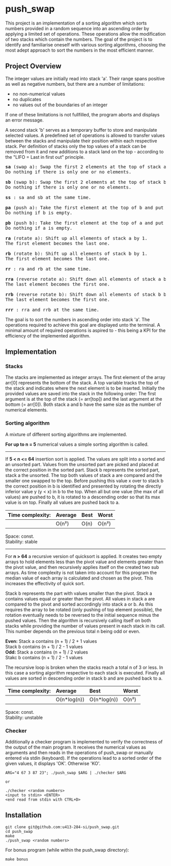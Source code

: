 # push_swap
This project is an implementation of a sorting algorithm which sorts numbers provided in a random sequence into an ascending order by applying a limited set of operations. These operations allow the modification of two stacks which contain the numbers. The goal of the project is to identify and familiarise oneself with various sorting algorithms, choosing the most adept approach to sort the numbers in the most efficient manner. 

## Project Overview

The integer values are initially read into stack 'a'. Their range spans positive as well as negative numbers, but there are a number of limitations:

* no non-numerical values
* no duplicates
* no values out of the boundaries of an integer

If one of these limitations is not fullfilled, the program aborts and displays an error message.

A second stack 'b' serves as a temporary buffer to store and manipulate selected values. A predefined set of operations is allowed to transfer values between the stacks and manipulate their position within each respective stack. Per definition of stacks only the top values of a stack can be removed from it and new additions to a stack land on the top - according to the "LIFO = Last in first out" principle.

<pre>
<b>sa</b> (swap a): Swap the first 2 elements at the top of stack a.
Do nothing if there is only one or no elements.

<b>sb</b> (swap b): Swap the first 2 elements at the top of stack b.
Do nothing if there is only one or no elements.

<b>ss</b> : sa and sb at the same time.

<b>pa</b> (push a): Take the first element at the top of b and put it at the top of a.
Do nothing if b is empty.

<b>pb</b> (push b): Take the first element at the top of a and put it at the top of b.
Do nothing if a is empty.

<b>ra</b> (rotate a): Shift up all elements of stack a by 1.
The first element becomes the last one.

<b>rb</b> (rotate b): Shift up all elements of stack b by 1.
The first element becomes the last one.

<b>rr</b> : ra and rb at the same time.

<b>rra</b> (reverse rotate a): Shift down all elements of stack a by 1.
The last element becomes the first one.

<b>rrb</b> (reverse rotate b): Shift down all elements of stack b by 1.
The last element becomes the first one.

<b>rrr</b> : rra and rrb at the same time.
</pre>

The goal is to sort the numbers in ascending order into stack 'a'. The operations required to achieve this goal are displayed unto the terminal. A minimal amount of required operations is aspired to - this being a KPI for the efficiency of the implemented algorithm.

## Implementation

### Stacks

The stacks are implemented as integer arrays. The first element of the array arr[0] represents the bottom of the stack. A top variable tracks the top of the stack and indicates where the next element is to be inserted. Initially the provided values are saved into the stack in the following order: The first argument is at the top of the stack (= arr[top]) and the last argument at the bottom (= arr[0]). Both stack a and b have the same size as the number of numerical elements.

### Sorting algorithm

A mixture of different sorting algorithms are implemented.

**For up to n = 5** numerical values a simple sorting algorithm is called. 

---

If **5 < n <= 64** insertion sort is applied. The values are split into a sorted and an unsorted part. Values from the unsorted part are picked and placed at the correct position in the sorted part. Stack b represents the sorted part, stack a the unsorted. The top both values of stack a are compared and the smaller one swapped to the top. Before pushing this value x over to stack b the correct position in b is identified and presented by rotating the directly inferior value y (y < x) in b to the top.  When all but one value (the max of all values) are pushed to b, it is rotated to a descending order so that its max value is on top. Finally all values are pushed back to a.

| Time complexity:	| Average	| Best	| Worst	|
| :---			| :---		| :---	| :---	|
| 			| O(n²)		| O(n)	| O(n²)	|

Space: const. <br />
Stability: stable

---

For **n > 64** a recursive version of quicksort is applied. It creates two empty arrays to hold elements less than the pivot value and elements greater than the pivot value, and then recursively applies itself on the created two sub arrays. As time complexity is not taken into account for this program the median value of each array is calculated and chosen as the pivot. This increases the effectivity of quick sort.

Stack b represents the part with values smaller than the pivot. Stack a contains values equal or greater than the pivot. All values in stack a are compared to the pivot and sorted accordingly into stack a or b. As this requires the array to be rotated (only pushing of top element possible), the rotation eventually needs to be reversed to the initial sequence minus the pushed values. Then the algorithm is recursively calling itself on both stacks while providing the number of values present in each stack in its call. This number depends on the previous total n being odd or even.

**Even:** 
	Stack a contains (n + 1) / 2 + 1 values <br />
	Stack b contains (n + 1) / 2 - 1 values <br />
**Odd:**
	Stack a contains (n + 1) / 2 values <br />
	Stakc b contains (n + 1) / 2 - 1 values <br />

The recursive loop is broken when the stacks reach a total n of 3 or less. In this case a sorting algorithm respective to each stack is executed. Finally all values are sorted in descending order in stack b and are pushed back to a.

| Time complexity:	| Average	| Best		| Worst	|
| :---			| :---		| :---		| :---	|
| 			| O(n*log(n))	| O(n*log(n))	| O(n²)	|

Space: const. <br />
Stability: unstable

### Checker

Additionally a checker program is implemented to verify the correctness of the output of the main program. It receives the numerical values as arguments and then reads in the operations of push_swap or manually entered via stdin (keyboard). If the operations lead to a sorted order of the given values, it displays 'OK'. Otherwise 'KO'. 

```
ARG="4 67 3 87 23"; ./push_swap $ARG | ./checker $ARG

or

./checker <random numbers>
<input to stdin> <ENTER>
<end read from stdin with CTRL+D>
```

## Installation
```
git clone git@github.com:u413-284-si/push_swap.git
cd push_swap
make
./push_swap <random numbers>
```

For bonus program (while within the push_swap directory):

```
make bonus
```
